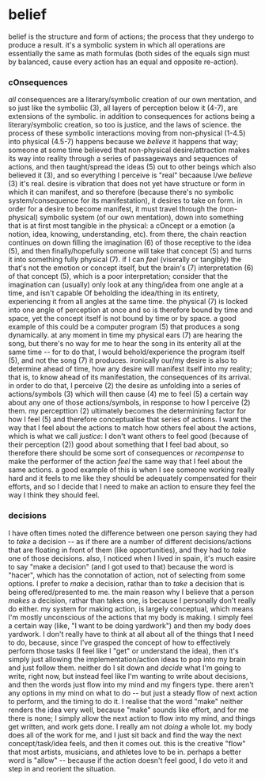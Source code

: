 # belief

belief is the structure and form of actions; the process that they undergo to produce a result. it's a symbolic system in which all operations are essentially the same as math formulas (both sides of the equals sign must by balanced, cause every action has an equal and opposite re-action).

### cOnsequences

*all* consequences are a literary/symbolic creation of our own mentation, and so just like the symboliic (3), all layers of perception below it (4-7), are extensions of the symbolic. in addition to consequences for actions being a literary/symbolic creation, so too is justice, and the laws of science. the process of these symbolic interactions moving from non-physical (1-4.5) into physical (4.5-7) happens because we *believe* it happens that way; someone at some time believed that non-physical desire/attraction makes its way into reality through a series of passageways and sequences of actions, and then taught/spread the ideas (5) out to other beings which also believed it (3), and so everything I perceive is "real" becaause I/we *believe* (3) it's real.
  desire is vibration that does not yet have structure or form in which it can manifest, and so therefore (because there's no symbolic system/consequence for its manifestation), it desires to take on form. in order for a desire to become manifest, it must travel through the (non-physical) symbolic system (of our own mentation), down into something that is at first most tangible in the physical: a cOncept or a emotion (a notion, idea, knowing, understanding, etc). from there, the chain reaction continues on down filling the imagination (6) of those receptive to the idea (5), and then finally/hopefully someone will take that concept (5) and turns it into something fully physical (7).
    if I can *feel* (viserally or tangibly) the that's not the emotion or concept itself, but the brain's (7) interpretation (6) of that concept (5), which is a poor interpretation; consider that the imagination can (usually) only look at any thing/idea from one angle at a time, and isn't capable Of beholding the idea/thing in its entirety, experiencing it from all angles at the same time. the physical (7) is locked into one angle of perception at once and so is therefore bound by time and space, yet the concept itself is not bound by time or by space. a good example of this could be a computer program (5) that produces a song dynamically. at any moment in time my physical ears (7) are hearing the song, but there's no way for me to hear the song in its enterity all at the same time -- for to do that, I would behold/experience the program itself (5), and not the song (7) it produces.
  ironically our/my desire is also to determine ahead of time, how any desire will manifest itself into my reality; that is, to know ahead of its manifestation, the consequences of its arrival. in order to do that, I perceive (2) the desire as unfolding into a series of actions/symbols (3) which will then cause (4) me to feel (5) a certain way about any one of those actions/symbols, in response to how I perceive (2) them.
    my percepttion (2) ultimately becomes the determinining factor for how I feel (5) and therefore conceptualise that series of actions. I want the way that I feel about the actions to match how others feel about the actions, which is what we call *justice*: I don't want others to feel good (because of their perception (2)) good about something that I feel bad about, so therefore there should be some sort of consequences or *recompense* to make the performer of the action *feel* the same way that I feel about the same actions.
      a good example of this is when I see someone working really hard and it feels to me like they should be adequately compensated for their efforts, and so I decide that I need to make an action to ensure they feel the way I think they should feel.

### decisions

I have often times noted the difference between one person saying they had to *take* a decision -- as if there are a number of different decisions/actions that are floating in front of them (like opportunities), and they had to *take* one of those decisions. also, I noticed when I lived in spain, it's much easire to say "make a decision" (and I got used to that) because the word is "hacer", which has the connotation of action, not of selecting from some options. I prefer to *make* a decision, rathar than to *take* a decision that is being offered/presented to me.
  the main reason why I believe that a person *makes* a decision, rathar than takes one, is because I personally don't really do either. my system for making action, is largely conceptual, which means I'm mostly unconscious of the actions that my body is making. I simply feel a certain way (like, "I want to be doing yardwork") and then my body does yardwork. I don't really have to think at all about all of the things that I need to do, because, since I've grasped the concept of how to effectively perform those tasks (I feel like I "get" or understand the idea), then it's simply just allowing the implementation/action ideas to pop into my brain and just follow them. neither do I sit down and *decide* what I'm going to write, right now, but instead feel like I'm wanting to write about decisions, and then the words just flow into my mind and my fingers type. there aren't any options in my mind on what to do -- but just a steady flow of next action to perform, and the timing to do it.
    I realise that the word "make" neither renders the idea very well, because "make" sounds like effort, and for me there is none; I simply allow the next action to flow into my mind, and things get written, and work gets done. I really am not *doing* a whole lot. my body does all of the work for me, and I just sit back and find the way the next concept/task/idea feels, and then it comes out. this is the creative "flow" that most artists, musicians, and athletes love to be in. perhaps a better word is "allow" -- because if the action doesn't feel good, I do veto it and step in and reorient the situation.
